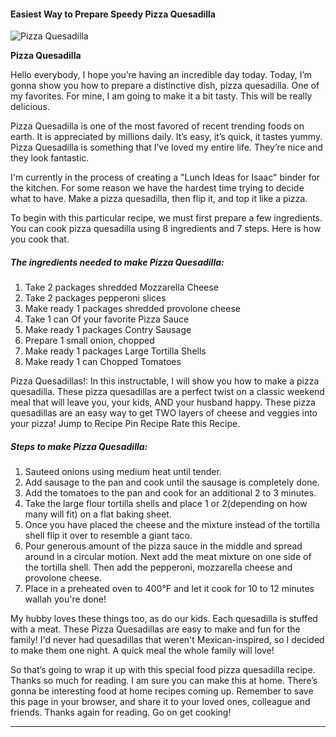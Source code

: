             

#### Easiest Way to Prepare Speedy Pizza Quesadilla

![Pizza Quesadilla](https://img-global.cpcdn.com/recipes/6379956202373120/751x532cq70/pizza-quesadilla-recipe-main-photo.jpg)

**Pizza Quesadilla**

Hello everybody, I hope you’re having an incredible day today. Today, I’m gonna show you how to prepare a distinctive dish, pizza quesadilla. One of my favorites. For mine, I am going to make it a bit tasty. This will be really delicious.

Pizza Quesadilla is one of the most favored of recent trending foods on earth. It is appreciated by millions daily. It’s easy, it’s quick, it tastes yummy. Pizza Quesadilla is something that I’ve loved my entire life. They’re nice and they look fantastic.

I'm currently in the process of creating a "Lunch Ideas for Isaac" binder for the kitchen. For some reason we have the hardest time trying to decide what to have. Make a pizza quesadilla, then flip it, and top it like a pizza.

To begin with this particular recipe, we must first prepare a few ingredients. You can cook pizza quesadilla using 8 ingredients and 7 steps. Here is how you cook that.

##### The ingredients needed to make Pizza Quesadilla:

1.  Take 2 packages shredded Mozzarella Cheese
2.  Take 2 packages pepperoni slices
3.  Make ready 1 packages shredded provolone cheese
4.  Take 1 can Of your favorite Pizza Sauce
5.  Make ready 1 packages Contry Sausage
6.  Prepare 1 small onion, chopped
7.  Make ready 1 packages Large Tortilla Shells
8.  Make ready 1 can Chopped Tomatoes

Pizza Quesadillas!: In this instructable, I will show you how to make a pizza quesadilla. These pizza quesadillas are a perfect twist on a classic weekend meal that will leave you, your kids, AND your husband happy. These pizza quesadillas are an easy way to get TWO layers of cheese and veggies into your pizza! Jump to Recipe Pin Recipe Rate this Recipe.

##### Steps to make Pizza Quesadilla:

1.  Sauteed onions using medium heat until tender.
2.  Add sausage to the pan and cook until the sausage is completely done.
3.  Add the tomatoes to the pan and cook for an additional 2 to 3 minutes.
4.  Take the large flour tortilla shells and place 1 or 2(depending on how many will fit) on a flat baking sheet.
5.  Once you have placed the cheese and the mixture instead of the tortilla shell flip it over to resemble a giant taco.
6.  Pour generous amount of the pizza sauce in the middle and spread around in a circular motion. Next add the meat mixture on one side of the tortilla shell. Then add the pepperoni, mozzarella cheese and provolone cheese.
7.  Place in a preheated oven to 400°F and let it cook for 10 to 12 minutes wallah you're done!

My hubby loves these things too, as do our kids. Each quesadilla is stuffed with a meat. These Pizza Quesadillas are easy to make and fun for the family! I'd never had quesadillas that weren't Mexican-inspired, so I decided to make them one night. A quick meal the whole family will love!

So that’s going to wrap it up with this special food pizza quesadilla recipe. Thanks so much for reading. I am sure you can make this at home. There’s gonna be interesting food at home recipes coming up. Remember to save this page in your browser, and share it to your loved ones, colleague and friends. Thanks again for reading. Go on get cooking!

* * *